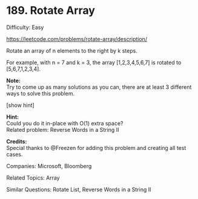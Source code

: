 # 189. Rotate Array

Difficulty: Easy

https://leetcode.com/problems/rotate-array/description/

Rotate an array of n elements to the right by k steps.

For example, with n = 7 and k = 3, the array [1,2,3,4,5,6,7] is rotated to [5,6,7,1,2,3,4].

**Note:**  
Try to come up as many solutions as you can, there are at least 3 different ways to solve this problem.

[show hint]

**Hint:**  
Could you do it in-place with O(1) extra space?  
Related problem: Reverse Words in a String II

**Credits:**  
Special thanks to @Freezen for adding this problem and creating all test cases.

Companies: Microsoft, Bloomberg

Related Topics: Array

Similar Questions: Rotate List, Reverse Words in a String II
